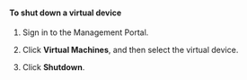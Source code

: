 #### To shut down a virtual device

1. Sign in to the Management Portal.

2. Click **Virtual Machines**, and then select the virtual device.

3. Click **Shutdown**.


